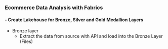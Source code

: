 ### Ecommerce Data Analysis with Fabrics

#### - Create Lakehouse for Bronze, Silver and Gold Medallion Layers
  - Bronze layer
      - Extract the data from source with API and load into the Bronze Layer (Files)


